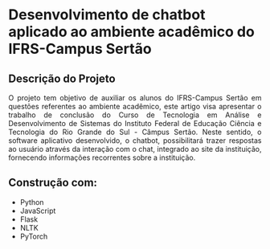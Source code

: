 # Desenvolvimento de chatbot aplicado ao ambiente acadêmico do IFRS-Campus Sertão
## Descrição do Projeto
<p align="justify"> O projeto tem objetivo de auxiliar os alunos do IFRS-Campus Sertão em questões referentes ao ambiente acadêmico, este artigo visa apresentar o trabalho de conclusão do Curso de Tecnologia em Análise e Desenvolvimento de Sistemas do Instituto Federal de Educação Ciência e Tecnologia do Rio Grande do Sul - Câmpus Sertão. Neste sentido, o software aplicativo desenvolvido, o chatbot, possibilitará trazer respostas ao usuário através da interação com o chat, integrado ao site da instituição, fornecendo informações recorrentes sobre a instituição.</p>

## Construção com:
- Python
- JavaScript
- Flask
- NLTK
- PyTorch

